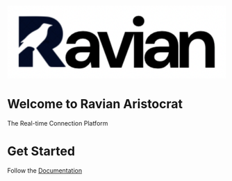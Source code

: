 ![Ravian Aristocrat Logo](assets/images/logo/logo.png)


# Welcome to Ravian Aristocrat

The Real-time Connection Platform

# Get Started
Follow the [Documentation](docs/installation.md)

